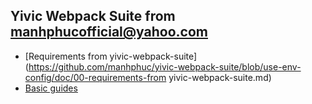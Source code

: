 ## Yivic Webpack Suite from manhphucofficial@yahoo.com
- [Requirements from yivic-webpack-suite](https://github.com/manhphuc/yivic-webpack-suite/blob/use-env-config/doc/00-requirements-from yivic-webpack-suite.md)
- [Basic guides](https://github.com/manhphuc/yivic-webpack-suite/blob/use-env-config/doc/01-basic-guides.md)